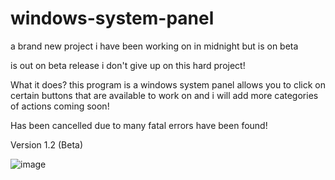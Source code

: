 # windows-system-panel
a brand new project i have been working on in midnight but is on beta

is out on beta release i don't give up on this hard project!

What it does?
this program is a windows system panel allows you to click on certain buttons that are available to work on
and i will add more categories of actions coming soon!

Has been cancelled due to many fatal errors have been found!

Version 1.2 (Beta)

![image](https://github.com/brojamesA/windows-system-panel/assets/141360241/e9809b4a-4345-4d0a-bfde-eb14de645c78)

